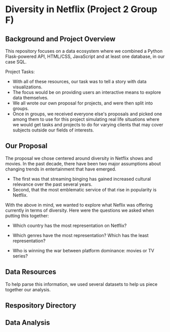 # Diversity in Netflix (Project 2 Group F)

## Background and Project Overview
This repository focuses on a data ecosystem where we combined a Python Flask-powered API, HTML/CSS, JavaScript and at least one database, in our case SQL.

Project Tasks: 
* With all of these resources, our task was to tell a story with data visualizations.
* The focus would be on providing users an interactive means to explore data themselves.
* We all wrote our own proposal for projects, and were then split into groups.
* Once in groups, we received everyone else's proposals and picked one among them to use for this project simulating real life situations where we would get tasks and projects to do for varying clients that may cover subjects outside our fields of interests.

## Our Proposal
The proposal we chose centered around diversity in Netflix shows and movies. In the past decade, there have been two major assumptions about changing trends in entertainment that have emerged.
* The first was that streaming binging has gained increased cultural relevance over the past several years.
* Second, that the most emblematic service of that rise in popularity is Netflix. 

With the above in mind, we wanted to explore what Neflix was offering currently in terms of diversity. Here were the questions we asked when putting this together:

* Which country has the most representation on Netflix?

* Which genres have the most representation? Which has the least representation?

* Who is winning the war between platform dominance: movies or TV series?

## Data Resources
To help parse this information, we used several datasets to help us piece together our analysis. 

## Respository Directory

## Data Analysis